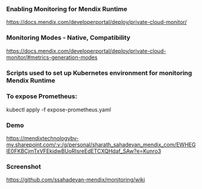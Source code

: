 
### Enabling Monitoring for Mendix Runtime


https://docs.mendix.com/developerportal/deploy/private-cloud-monitor/

### Monitoring Modes - Native, Compatibility

https://docs.mendix.com/developerportal/deploy/private-cloud-monitor/#metrics-generation-modes


### Scripts used to set up Kubernetes environment for monitoring Mendix Runtime


### To expose Prometheus:

kubectl apply -f expose-prometheus.yaml

### Demo

https://mendixtechnologybv-my.sharepoint.com/:v:/g/personal/sharath_sahadevan_mendix_com/EWHEGlE0FKBCjmTxVFEkidwBUoRIsreEdETCXQHdaf_SAw?e=Kunro3

### Screenshot

https://github.com/ssahadevan-mendix/monitoring/wiki
